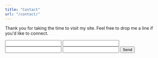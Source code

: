 ```yaml
---
title: "Contact"
url: "/contact/"
---
```


Thank you for taking the time to visit my site. Feel free to drop me a line if you'd like to connect.  

<form action="https://getform.io/f/858388df-353c-41fa-8c6b-aaa21c876007" method="POST">
    <input type="text" name="name">
    <input type="email" name="email">
    <input type="text" name="subject">
    <input type="text" name="message">
    <button type="submit">Send</button>
</form>


